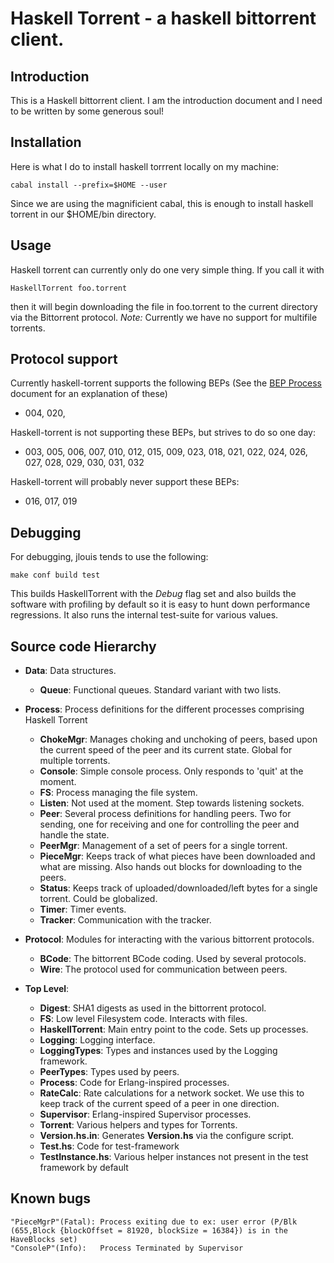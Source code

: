 Haskell Torrent - a haskell bittorrent client.
==========

Introduction
----------

This is a Haskell bittorrent client. I am the introduction document
and I need to be written by some generous soul!

Installation
------------

Here is what I do to install haskell torrrent locally on my machine:

    cabal install --prefix=$HOME --user

Since we are using the magnificient cabal, this is enough to install haskell torrent in our $HOME/bin directory.

Usage
-----------------

Haskell torrent can currently only do one very simple thing. If you call it with

    HaskellTorrent foo.torrent

then it will begin downloading the file in foo.torrent to the current directory via the Bittorrent protocol. *Note:* Currently we have no support for multifile torrents.

Protocol support
----------------

Currently haskell-torrent supports the following BEPs (See the
[BEP Process](http://www.bittorrent.org/beps/bep_0000.html) document for an
explanation of these)

   - 004, 020,

Haskell-torrent is not supporting these BEPs, but strives to do so one day:

   - 003, 005, 006, 007, 010, 012, 015, 009, 023, 018, 021, 022, 024, 026, 027,
     028, 029, 030, 031, 032

Haskell-torrent will probably never support these BEPs:

   - 016, 017, 019

Debugging
---------

For debugging, jlouis tends to use the following:

    make conf build test

This builds HaskellTorrent with the *Debug* flag set and also builds the software with profiling
by default so it is easy to hunt down performance regressions. It also runs the internal test-suite
for various values.

Source code Hierarchy
---------------------

   - **Data**: Data structures.
      - **Queue**: Functional queues. Standard variant with two lists.

   - **Process**: Process definitions for the different processes comprising Haskell Torrent
      - **ChokeMgr**: Manages choking and unchoking of peers, based upon the current speed of the peer
        and its current state. Global for multiple torrents.
      - **Console**: Simple console process. Only responds to 'quit' at the moment.
      - **FS**: Process managing the file system.
      - **Listen**: Not used at the moment. Step towards listening sockets.
      - **Peer**: Several process definitions for handling peers. Two for sending, one for receiving
        and one for controlling the peer and handle the state.
      - **PeerMgr**: Management of a set of peers for a single torrent.
      - **PieceMgr**: Keeps track of what pieces have been downloaded and what are missing. Also hands
        out blocks for downloading to the peers.
      - **Status**: Keeps track of uploaded/downloaded/left bytes for a single torrent. Could be globalized.
      - **Timer**: Timer events.
      - **Tracker**: Communication with the tracker.

   - **Protocol**: Modules for interacting with the various bittorrent protocols.
      - **BCode**: The bittorrent BCode coding. Used by several protocols.
      - **Wire**: The protocol used for communication between peers.

   - **Top Level**:
      - **Digest**: SHA1 digests as used in the bittorrent protocol.
      - **FS**: Low level Filesystem code. Interacts with files.
      - **HaskellTorrent**: Main entry point to the code. Sets up processes.
      - **Logging**: Logging interface.
      - **LoggingTypes**: Types and instances used by the Logging framework.
      - **PeerTypes**: Types used by peers.
      - **Process**: Code for Erlang-inspired processes.
      - **RateCalc**: Rate calculations for a network socket. We use this to keep track of the
        current speed of a peer in one direction.
      - **Supervisor**: Erlang-inspired Supervisor processes.
      - **Torrent**: Various helpers and types for Torrents.
      - **Version.hs.in**: Generates **Version.hs** via the configure script.
      - **Test.hs**: Code for test-framework
      - **TestInstance.hs**: Various helper instances not present in the test framework by default

Known bugs
----------

    "PieceMgrP"(Fatal):	Process exiting due to ex: user error (P/Blk (655,Block {blockOffset = 81920, blockSize = 16384}) is in the HaveBlocks set)
    "ConsoleP"(Info):	Process Terminated by Supervisor


